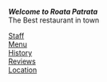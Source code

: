 ***Welcome to Roata Patrata***\
The Best restaurant in town

[Staff](staff.md)\
[Menu](Menu.md)\
[History](History.md)\
[Reviews](reviews.md)\
[Location](location.md)



